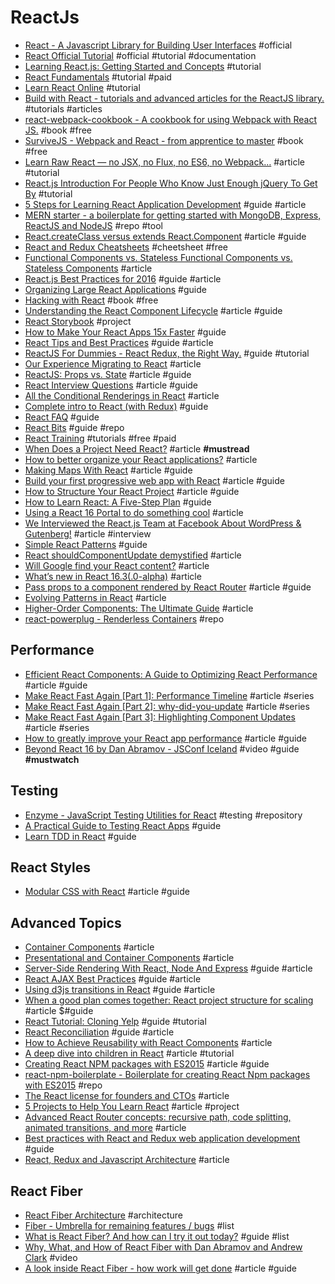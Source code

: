 # ReactJs

- [React - A Javascript Library for Building User Interfaces](https://facebook.github.io/react) #official
- [React Official Tutorial](https://facebook.github.io/react/docs/tutorial.html) #official #tutorial #documentation
- [Learning React.js: Getting Started and Concepts](https://scotch.io/tutorials/learning-react-getting-started-and-concepts) #tutorial
- [React Fundamentals](https://egghead.io/series/react-fundamentals) #tutorial #paid
- [Learn React Online](https://www.codementor.io/learn-reactjs) #tutorial
- [Build with React - tutorials and advanced articles for the ReactJS library.](http://buildwithreact.com/) #tutorials #articles
- [react-webpack-cookbook - A cookbook for using Webpack with React JS.](https://christianalfoni.github.io/react-webpack-cookbook/index.html) #book #free
- [SurviveJS - Webpack and React - from apprentice to master](http://survivejs.com) #book #free
- [Learn Raw React — no JSX, no Flux, no ES6, no Webpack…](http://jamesknelson.com/learn-raw-react-no-jsx-flux-es6-webpack/) #article #tutorial
- [React.js Introduction For People Who Know Just Enough jQuery To Get By](http://reactfordesigners.com/labs/reactjs-introduction-for-people-who-know-just-enough-jquery-to-get-by/) #tutorial
- [5 Steps for Learning React Application Development](http://developer.telerik.com/featured/5-steps-for-learning-react-application-development/) #guide #article
- [MERN starter - a boilerplate for getting started with MongoDB, Express, ReactJS and NodeJS](https://github.com/Hashnode/mern-starter) #repo #tool
- [React.createClass versus extends React.Component](https://toddmotto.com/react-create-class-versus-component/) #article #guide
- [React and Redux Cheatsheets](https://egghead.io/react-redux-cheatsheets) #cheetsheet #free
- [Functional Components vs. Stateless Functional Components vs. Stateless Components](http://tylermcginnis.com/functional-components-vs-stateless-functional-components-vs-stateless-components) #article
- [React.js Best Practices for 2016](https://blog.risingstack.com/react-js-best-practices-for-2016/) #guide #article
- [Organizing Large React Applications](http://engineering.kapost.com/2016/01/organizing-large-react-applications) #guide
- [Hacking with React](http://www.hackingwithreact.com/) #book #free
- [Understanding the React Component Lifecycle](http://busypeoples.github.io/post/react-component-lifecycle/) #article #guide
- [React Storybook](https://github.com/kadirahq/react-storybook) #project
- [How to Make Your React Apps 15x Faster](https://reactjsnews.com/how-to-make-your-react-apps-10x-faster) #guide
- [React Tips and Best Practices](http://aeflash.com/2015-02/react-tips-and-best-practices.html) #guide #article
- [ReactJS For Dummies - React Redux, the Right Way.](https://reactjs.co/) #guide #tutorial
- [Our Experience Migrating to React](http://joinhandshake.com/engineering/2016/11/10/our-experience-migrating-to-react.html) #article
- [ReactJS: Props vs. State](http://lucybain.com/blog/2016/react-state-vs-pros/) #article #guide
- [React Interview Questions](https://tylermcginnis.com/react-interview-questions) #article #guide
- [All the Conditional Renderings in React](https://www.robinwieruch.de/conditional-rendering-react) #article
- [Complete intro to React (with Redux)](https://btholt.github.io/complete-intro-to-react/all.html) #guide
- [React FAQ](https://reactfaq.site/) #guide
- [React Bits](https://github.com/vasanthk/react-bits) #guide #repo
- [React Training](https://reacttraining.com/online) #tutorials #free #paid
- [When Does a Project Need React?](https://css-tricks.com/project-need-react) #article **#mustread**
- [How to better organize your React applications?](https://medium.com/@alexmngn/how-to-better-organize-your-react-applications-2fd3ea1920f1) #article
- [Making Maps With React](https://blog.webkid.io/making-maps-with-react/) #article #guide
- [Build your first progressive web app with React](https://engineering.musefind.com/build-your-first-progressive-web-app-with-react-8e1449c575cd) #article #guide
- [How to Structure Your React Project](https://daveceddia.com/react-project-structure) #article #guide
- [How to Learn React: A Five-Step Plan](https://www.lullabot.com/articles/how-to-learn-react) #guide
- [Using a React 16 Portal to do something cool](https://hackernoon.com/using-a-react-16-portal-to-do-something-cool-2a2d627b0202) #article
- [We Interviewed the React.js Team at Facebook About WordPress & Gutenberg!](https://wpcouple.com/interview-react-team-facebook-wordpress-gutenberg) #article #interview
- [Simple React Patterns](http://lucasmreis.github.io/blog/simple-react-patterns) #guide
- [React shouldComponentUpdate demystified](https://medium.freecodecamp.org/react-shouldcomponentupdate-demystified-c5d323099ef6) #article
- [Will Google find your React content?](https://www.javascriptstuff.com/react-seo) #article
- [What’s new in React 16.3(.0-alpha)](https://medium.com/@baphemot/whats-new-in-react-16-3-d2c9b7b6193b) #article
- [Pass props to a component rendered by React Router](https://tylermcginnis.com/react-router-pass-props-to-components) #article #guide
- [Evolving Patterns in React](https://medium.freecodecamp.org/evolving-patterns-in-react-116140e5fe8f) #article
- [Higher-Order Components: The Ultimate Guide](https://medium.freecodecamp.org/higher-order-components-the-ultimate-guide-b453a68bb851) #article
- [react-powerplug - Renderless Containers](https://github.com/renatorib/react-powerplug) #repo

## Performance

- [Efficient React Components: A Guide to Optimizing React Performance](https://www.toptal.com/react/optimizing-react-performance) #article #guide
- [Make React Fast Again [Part 1]: Performance Timeline](https://blog.logrocket.com/make-react-fast-again-part-1-performance-timeline-f7f39f676f58) #article #series
- [Make React Fast Again [Part 2]: why-did-you-update](https://blog.logrocket.com/make-react-fast-again-part-2-why-did-you-update-dd1faf79399f) #article #series
- [Make React Fast Again [Part 3]: Highlighting Component Updates](https://blog.logrocket.com/make-react-fast-again-part-3-highlighting-component-updates-6119e45e6833) #article #series
- [How to greatly improve your React app performance](https://medium.com/myheritage-engineering/how-to-greatly-improve-your-react-app-performance-e70f7cbbb5f6) #article #guide
- [Beyond React 16 by Dan Abramov - JSConf Iceland](https://www.youtube.com/watch?v=v6iR3Zk4oDY) #video #guide **#mustwatch**

## Testing

- [Enzyme - JavaScript Testing Utilities for React](https://github.com/airbnb/enzyme) #testing #repository
- [A Practical Guide to Testing React Apps](http://acco.io/a-practical-guide-to-testing-react-apps/#8220The_Art_of_Specs8221_with_Sun_True) #guide
- [Learn TDD in React](http://learntdd.in/react) #guide

## React Styles

- [Modular CSS with React](https://medium.com/@pioul/modular-css-with-react-61638ae9ea3e#.vqdk24k0n) #article #guide

## Advanced Topics

- [Container Components](https://medium.com/@learnreact/container-components-c0e67432e005#.7jmmv6re1) #article
- [Presentational and Container Components](https://medium.com/@dan_abramov/smart-and-dumb-components-7ca2f9a7c7d0#.vrx0vbeio) #article
- [Server-Side Rendering With React, Node And Express](https://www.smashingmagazine.com/2016/03/server-side-rendering-react-node-express/) #guide #article
- [React AJAX Best Practices](http://andrewhfarmer.com/react-ajax-best-practices) #guide #article
- [Using d3js transitions in React](http://swizec.com/blog/using-d3js-transitions-in-react/swizec/6797) #guide #article
- [When a good plan comes together: React project structure for scaling](http://thereactionary.net/when-a-good-plan-comes-together-react-project-structure-for-scaling/) #article $#guide
- [React Tutorial: Cloning Yelp](https://www.fullstackreact.com/articles/react-tutorial-cloning-yelp) #guide #tutorial
- [React Reconciliation](https://dev.to/ryanbas21/react-reconciliation) #guide #article
- [How to Achieve Reusability with React Components](https://medium.com/walmartlabs/how-to-achieve-reusability-with-react-components-81edeb7fb0e0#.xkgczn7p1) #article
- [A deep dive into children in React](https://mxstbr.blog/2017/02/react-children-deepdive) #article #tutorial
- [Creating React NPM packages with ES2015](http://julian.io/creating-react-npm-packages-with-es2015) #article #guide
- [react-npm-boilerplate - Boilerplate for creating React Npm packages with ES2015](https://github.com/juliancwirko/react-npm-boilerplate) #repo
- [The React license for founders and CTOs](https://medium.com/@ji/the-react-license-for-founders-and-ctos-b38d2538f3e5) #article
- [5 Projects to Help You Learn React](https://daveceddia.com/react-practice-projects) #article #project
- [Advanced React Router concepts: recursive path, code splitting, animated transitions, and more](https://blog.logrocket.com/advanced-react-router-concepts-code-splitting-animated-transitions-scroll-restoration-recursive-17096c0cf9db) #article
- [Best practices with React and Redux web application development](https://developers.redhat.com/blog/2017/11/15/best-practices-react-redux-web-application-development/) #guide
- [React, Redux and Javascript Architecture](https://jrsinclair.com/articles/2018/react-redux-javascript-architecture) #article

## React Fiber

- [React Fiber Architecture](https://github.com/acdlite/react-fiber-architecture) #architecture
- [Fiber - Umbrella for remaining features / bugs](https://github.com/facebook/react/issues/7925) #list
- [What is React Fiber? And how can I try it out today?](https://gist.github.com/duivvv/2ba00d413b8ff7bc1fa5a2e51c61ba43) #guide #list
- [Why, What, and How of React Fiber with Dan Abramov and Andrew Clark](https://www.youtube.com/watch?v=crM1iRVGpGQ) #video
- [A look inside React Fiber - how work will get done](http://makersden.io/blog/look-inside-fiber/) #article #guide
